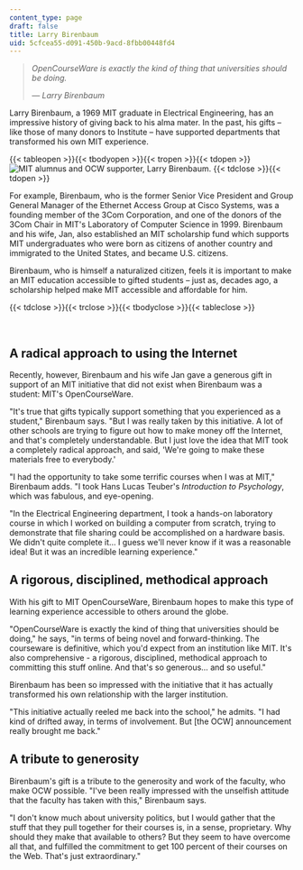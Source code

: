 ```yaml
---
content_type: page
draft: false
title: Larry Birenbaum
uid: 5cfcea55-d091-450b-9acd-8fbb00448fd4
---
```

> *OpenCourseWare is exactly the kind of thing that universities should be doing.*
> 
> *— Larry Birenbaum*

Larry Birenbaum, a 1969 MIT graduate in Electrical Engineering, has an impressive history of giving back to his alma mater. In the past, his gifts – like those of many donors to Institute – have supported departments that transformed his own MIT experience. 

{{< tableopen >}}{{< tbodyopen >}}{{< tropen >}}{{< tdopen >}}
![MIT alumnus and OCW supporter, Larry Birenbaum.](https://old.ocw.mit.edu/give/our-supporters/larry-birenbaum/birenbaum.jpg)
{{< tdclose >}}{{< tdopen >}}

For example, Birenbaum, who is the former Senior Vice President and Group General Manager of the Ethernet Access Group at Cisco Systems, was a founding member of the 3Com Corporation, and one of the donors of the 3Com Chair in MIT's Laboratory of Computer Science in 1999. Birenbaum and his wife, Jan, also established an MIT scholarship fund which supports MIT undergraduates who were born as citizens of another country and immigrated to the United States, and became U.S. citizens.

Birenbaum, who is himself a naturalized citizen, feels it is important to make an MIT education accessible to gifted students – just as, decades ago, a scholarship helped make MIT accessible and affordable for him.

{{< tdclose >}}{{< trclose >}}{{< tbodyclose >}}{{< tableclose >}}

 

## A radical approach to using the Internet

Recently, however, Birenbaum and his wife Jan gave a generous gift in support of an MIT initiative that did not exist when Birenbaum was a student: MIT's OpenCourseWare.

"It's true that gifts typically support something that you experienced as a student," Birenbaum says. "But I was really taken by this initiative. A lot of other schools are trying to figure out how to make money off the Internet, and that's completely understandable. But I just love the idea that MIT took a completely radical approach, and said, 'We're going to make these materials free to everybody.'

"I had the opportunity to take some terrific courses when I was at MIT," Birenbaum adds. "I took Hans Lucas Teuber's *Introduction to Psychology*, which was fabulous, and eye-opening.

"In the Electrical Engineering department, I took a hands-on laboratory course in which I worked on building a computer from scratch, trying to demonstrate that file sharing could be accomplished on a hardware basis. We didn't quite complete it… I guess we'll never know if it was a reasonable idea! But it was an incredible learning experience."

## A rigorous, disciplined, methodical approach

With his gift to MIT OpenCourseWare, Birenbaum hopes to make this type of learning experience accessible to others around the globe.

"OpenCourseWare is exactly the kind of thing that universities should be doing," he says, "in terms of being novel and forward-thinking. The courseware is definitive, which you'd expect from an institution like MIT. It's also comprehensive - a rigorous, disciplined, methodical approach to committing this stuff online. And that's so generous… and so useful."

Birenbaum has been so impressed with the initiative that it has actually transformed his own relationship with the larger institution.

"This initiative actually reeled me back into the school," he admits. "I had kind of drifted away, in terms of involvement. But \[the OCW\] announcement really brought me back."

## A tribute to generosity

Birenbaum's gift is a tribute to the generosity and work of the faculty, who make OCW possible. "I've been really impressed with the unselfish attitude that the faculty has taken with this," Birenbaum says.

"I don't know much about university politics, but I would gather that the stuff that they pull together for their courses is, in a sense, proprietary. Why should they make that available to others? But they seem to have overcome all that, and fulfilled the commitment to get 100 percent of their courses on the Web. That's just extraordinary."